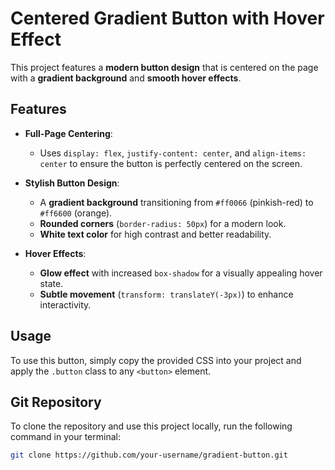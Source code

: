 # Centered Gradient Button with Hover Effect

This project features a **modern button design** that is centered on the page with a **gradient background** and **smooth hover effects**.

## **Features**
- **Full-Page Centering**:  
  - Uses `display: flex`, `justify-content: center`, and `align-items: center` to ensure the button is perfectly centered on the screen.
  
- **Stylish Button Design**:  
  - A **gradient background** transitioning from `#ff0066` (pinkish-red) to `#ff6600` (orange).
  - **Rounded corners** (`border-radius: 50px`) for a modern look.
  - **White text color** for high contrast and better readability.

- **Hover Effects**:  
  - **Glow effect** with increased `box-shadow` for a visually appealing hover state.
  - **Subtle movement** (`transform: translateY(-3px)`) to enhance interactivity.

## **Usage**
To use this button, simply copy the provided CSS into your project and apply the `.button` class to any `<button>` element.

## **Git Repository**
To clone the repository and use this project locally, run the following command in your terminal:

```bash
git clone https://github.com/your-username/gradient-button.git
